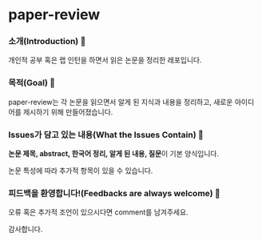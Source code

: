 # paper-review

### **소개(Introduction)** 🌳

개인적 공부 혹은 랩 인턴을 하면서 읽은 논문을 정리한 레포입니다.

### **목적(Goal)** 🧐

paper-review는 각 논문을 읽으면서 알게 된 지식과 내용을 정리하고, 새로운 아이디어를 제시하기 위해 만들어졌습니다.

### **Issues가 담고 있는 내용(What the Issues Contain)** 📝

**논문 제목, abstract, 한국어 정리, 알게 된 내용, 질문**이 기본 양식입니다.

논문 특성에 따라 추가적 항목이 있을 수 있습니다.

### **피드백을 환영합니다!(Feedbacks are always welcome)** 🌿

오류 혹은 추가적 조언이 있으시다면 comment를 남겨주세요.

감사합니다.
